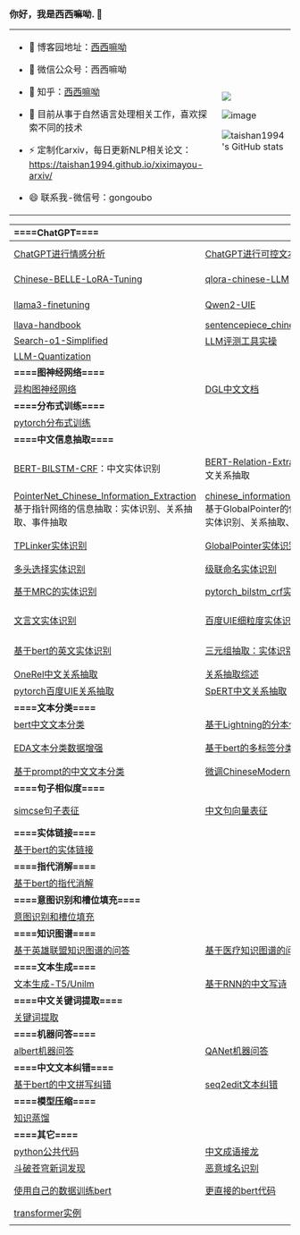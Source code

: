 <!--
### Hi there 👋
**taishan1994/taishan1994** is a ✨ _special_ ✨ repository because its `README.md` (this file) appears on your GitHub profile.

Here are some ideas to get you started:

- 🔭 I’m currently working on ...
- 🌱 I’m currently learning ...
- 👯 I’m looking to collaborate on ...
- 🤔 I’m looking for help with ...
- 💬 Ask me about ...
- 📫 How to reach me: ...
- 😄 Pronouns: ...
- ⚡ Fun fact: ...
-->

### 你好，我是西西嘛呦. 👋
<table>
<tr>
<td>
  
- 🌱 博客园地址：<a href="https://www.cnblogs.com/xiximayou/">西西嘛呦</a><br>
  
- 👯 微信公众号：西西嘛呦<br>

- 🔭 知乎：<a href="https://www.zhihu.com/people/gong-ou-bo">西西嘛呦</a><br>

- 🤔 目前从事于自然语言处理相关工作，喜欢探索不同的技术<br>

- ⚡ 定制化arxiv，每日更新NLP相关论文：https://taishan1994.github.io/xiximayou-arxiv/<br>

- 😄 联系我-微信号：gongoubo<br>
  
</td>
<td>

  ![](https://komarev.com/ghpvc/?username=taishan1994&color=ff69b4&style=for-the-badge)

  ![image](https://user-images.githubusercontent.com/27845149/185775092-dff60fa2-ce4a-469b-96a7-fc2dd9f8cb33.png)
  
  ![taishan1994's GitHub stats](https://github-readme-stats.vercel.app/api?username=taishan1994&show_icons=true&theme=aura)
  
</td>
</tr>
</table>

<!--
<strong>Check out my work below!</strong>
<br><br>
<a href="https://github.com/taishan1994">
  <img src="https://badges.pufler.dev/visits/taishan1994/taishan1994?style=flat-square&color=black&logo=github">
</a>
<a href="https://github.com/taishan1994">
  <img src="https://badges.pufler.dev/years/taishan1994?style=flat-square&color=black&logo=github">
</a>
<a href="https://github.com/taishan1994?tab=repositories">
  <img src="https://badges.pufler.dev/repos/taishan1994?style=flat-square&color=black&logo=github">
</a>
<a href="https://github.com/taishan1994">

  <img src="https://badges.pufler.dev/commits/monthly/taishan1994?style=flat-square&color=black&logo=github">
</a>
<br><br>
-->

<!--
<img src="https://github-readme-stats.vercel.app/api?username=taishan1994&show_icons=true&hide_border=true">
-->


| **====ChatGPT====**                                                      |                                                              |                                                              |                                                              |
| :------------------------------------------------------------ | ------------------------------------------------------------ | ------------------------------------------------------------ | ------------------------------------------------------------ |
| [ChatGPT进行情感分析](https://github.com/taishan1994/ChatABSA) | [ChatGPT进行可控文本生成](https://github.com/taishan1994/ChatCTG) | [你也可以动手ChatGPT](https://github.com/taishan1994/PPO_Chinese_Generate) | [ChatGLM-LoRA-Tuning](https://github.com/taishan1994/ChatGLM-LoRA-Tuning) |
| [Chinese-BELLE-LoRA-Tuning](https://github.com/taishan1994/Chinese-BELLE-LoRA-Tuning) | [qlora-chinese-LLM](https://github.com/taishan1994/qlora-chinese-LLM) | [baichuan-Qlora-Tuning](https://github.com/taishan1994/baichuan-Qlora-Tuning) | [langchain-learning](https://github.com/taishan1994/langchain-learning) |
| [llama3-finetuning](https://github.com/taishan1994/Llama3-Finetuning) | [Qwen2-UIE](https://github.com/taishan1994/Qwen2-UIE)        | [Reward-Model-Finetuning](https://github.com/taishan1994/Reward-Model-Finetuning) | [DPO-Finetuning](https://github.com/taishan1994/DPO-Finetuning) |
| [llava-handbook](https://github.com/taishan1994/llava-handbook) | [sentencepiece_chinese_bpe](https://github.com/taishan1994/sentencepiece_chinese_bpe) | [chinese_llm_pretrained](https://github.com/taishan1994/chinese_llm_pretrained) | [chinese_llm_sft](https://github.com/taishan1994/chinese_llm_sft) |
|[Search-o1-Simplified](https://github.com/taishan1994/Search-o1-Simplified)| [LLM评测工具实操](https://github.com/taishan1994/LLM-Evaluation-Tools) | [动手训练CLIP](https://github.com/taishan1994/MiniClip#) | [动手训练llava](https://github.com/taishan1994/MiniLlava) | \
|[LLM-Quantization](https://github.com/taishan1994/LLM-Quantization)|||
| **====图神经网络====**                                               |                                                              |                                                              |                                                              |
| [异构图神经网络](https://github.com/taishan1994/pytorch_HAN) | [DGL中文文档](https://github.com/taishan1994/DGL_Chinese_Manual) | [图注意力神经网络](https://github.com/taishan1994/pytorch_gat) |                                                              |
| **====分布式训练====**                                               |                                                              |                                                              |                                                              |
| [pytorch分布式训练](https://github.com/taishan1994/pytorch-distributed-NLP) |                                                              |                                                              |                                                              |
| **====中文信息抽取====**                                             |                                                              |                                                              |                                                              |
| [BERT-BILSTM-CRF](https://github.com/taishan1994/BERT-BILSTM-CRF)：中文实体识别 | [BERT-Relation-Extraction](https://github.com/taishan1994/BERT-Relation-Extraction)：中文关系抽取 | [BERT-ABSA](https://github.com/taishan1994/BERT-ABSA)：中文方面级情感分析 | [BERT-Event-Extraction](https://github.com/taishan1994/BERT-Event-Extraction) 中文事件抽取 |
| [PointerNet_Chinese_Information_Extraction ](https://github.com/taishan1994/PointerNet_Chinese_Information_Extraction)基于指针网络的信息抽取：实体识别、关系抽取、事件抽取 | [chinese_information_extraction](https://github.com/taishan1994/chinese_information_extraction) 基于GlobalPointer的信息抽取：实体识别、关系抽取、事件抽取 | [pytorch_bert_bilstm_crf实体识别](https://github.com/taishan1994/pytorch_bert_bilstm_crf_ner) | [中文命名实体识别综述](https://github.com/taishan1994/awesome-chinese-ner) |
| [TPLinker实体识别](https://github.com/taishan1994/pytorch_TPLinker_Plus_Ner) | [GlobalPointer实体识别](https://github.com/taishan1994/pytorch_GlobalPointer_Ner) | [pytorch版本的百度UIE信息抽取](https://github.com/taishan1994/pytorch_uie_ner) | [OneVersusRest实体识别](https://github.com/taishan1994/pytorch_OneVersusRest_Ner) |
| [多头选择实体识别](https://github.com/taishan1994/pytorch_Multi_Head_Selection_Ner) | [级联命名实体识别](https://github.com/taishan1994/pytorch_Cascade_Bert_Ner) | [albert属性抽取](https://github.com/taishan1994/pytorch_chinese_albert_attribute_extraction) | [W2NER实体识别](https://github.com/taishan1994/W2NER_predict) |
| [基于MRC的实体识别](https://github.com/taishan1994/BERT_MRC_NER_chinese) | [pytorch_bilstm_crf实体识别](https://github.com/taishan1994/pytorch_bilstm_crf_chinese_ner) | [三种架构进行实体识别](https://github.com/taishan1994/pytorch_ner_v1) | [tensorflow_bilstm_crf实体识别](https://github.com/taishan1994/tensorflow-bilstm-crf) |
| [文言文实体识别](https://github.com/taishan1994/classical_chinese_extraction) | [百度UIE细粒度实体识别](https://github.com/taishan1994/UIE_CLUENER) | [基于biaffine进行实体识别](https://github.com/taishan1994/pytorch_chinese_biaffine_ner) | [融合字形+拼音信息的bert中文实体识别](https://github.com/taishan1994/pytorch_bert_chinese_ner) |
| [基于bert的英文实体识别](https://github.com/taishan1994/pytorch_bert_english_ner) | [三元组抽取：实体识别+关系抽取](https://github.com/taishan1994/pytorch_triple_extraction) | [GlobalPointer三元组抽取](https://github.com/taishan1994/pytorch_GlobalPointer_triple_extraction) | [CaseRel三元组抽取](https://github.com/taishan1994/pytorch_casrel_triple_extraction) |
| [OneRel中文关系抽取](https://github.com/taishan1994/OneRel_chinese) | [关系抽取综述](https://github.com/taishan1994/awesome-relation-extraction) | [基于bert的关系抽取](https://github.com/taishan1994/pytorch_bert_relation_extraction) | [基于LTP的三元组抽取](https://github.com/taishan1994/ltp_triple_extraction) |
| [pytorch百度UIE关系抽取](https://github.com/taishan1994/pytorch_uie_re) | [SpERT中文关系抽取](https://github.com/taishan1994/SpERT_chinese) | [文言文关系抽取](https://github.com/taishan1994/classical_chinese_extraction) |                                                              |
| **====文本分类====**                                                 |                                                              |                                                              |                                                              |
| [bert中文文本分类](https://github.com/taishan1994/pytorch_bert_chinese_classification) | [基于Lightning的分本分类](https://github.com/taishan1994/pytorch_lightning_text_classification) | [fasttext细粒度情感分析](https://github.com/taishan1994/fasttext_chinese_ABSA) | [不平衡文本分类](https://github.com/taishan1994/pytorch_unbalanced_text_classification) |
| [EDA文本分类数据增强](https://github.com/taishan1994/eda_for_chinese_text_classification) | [基于bert的多标签分类](https://github.com/taishan1994/pytorch_bert_multi_classification) | [中文文本分类-各种CNN/RNN模型](https://github.com/taishan1994/pytorch_chinese_text_classification) | [tensorflow中文文本分类](https://github.com/taishan1994/tensorflow-text-classification) |
| [基于prompt的中文文本分类](https://github.com/taishan1994/prompt_text_classification) |   [微调ChineseModernBert](https://github.com/taishan1994/ChineseModernBert-Fintune)                                                           |                                                              |                                                              |
| **====句子相似度====**                                               |                                                              |                                                              |                                                              |
| [simcse句子表征](https://github.com/taishan1994/simcse_chinese_sentence_vector) | [中文句向量表征](https://github.com/taishan1994/chinese_sentence_embeddings) | [sentence-transformer句子相似度](https://github.com/taishan1994/sbert_text_similarity) | [simcse句子表征](https://github.com/taishan1994/simcse_chinese_sentence_vector) |
| **====实体链接====**                                                 |                                                              |                                                              |                                                              |
| [基于bert的实体链接](https://github.com/taishan1994/pytorch_bert_entity_linking) |                                                              |                                                              |                                                              |
| **====指代消解====**                                                 |                                                              |                                                              |                                                              |
| [基于bert的指代消解](https://github.com/taishan1994/pytorch_bert_coreference_resolution) |                                                              |                                                              |                                                              |
| **====意图识别和槽位填充====**                                       |                                                              |                                                              |                                                              |
| [意图识别和槽位填充](https://github.com/taishan1994/pytorch_bert_intent_classification_and_slot_filling) |                                                              |                                                              |                                                              |
| **====知识图谱====**                                                 |                                                              |                                                              |                                                              |
| [基于英雄联盟知识图谱的问答](https://github.com/taishan1994/lol_knowledge_graph_qa) | [基于医疗知识图谱的问答](https://github.com/taishan1994/medical_question_and_answer_knowledge_graph) |                                                              |                                                              |
| **====文本生成====**                                                 |                                                              |                                                              |                                                              |
| [文本生成-T5/Unilm](https://github.com/taishan1994/pytorch_Chinese_Generate) | [基于RNN的中文写诗](https://github.com/taishan1994/pytorch_peot_rnn) | [基于seq2seq的英译中](https://github.com/taishan1994/seq2seq_english_to_chinese) | [使用genius进行生成](https://github.com/taishan1994/genius_for_your_data) |
| **====中文关键词提取====**                                           |                                                              |                                                              |                                                              |
| [关键词提取](https://github.com/taishan1994/chinese_keyword_extraction) |                                                              |                                                              |                                                              |
| **====机器问答====**                                                 |                                                              |                                                              |                                                              |
| [albert机器问答](https://github.com/taishan1994/pytorch_albert_qa) | [QANet机器问答](https://github.com/taishan1994/pytorch_chinese_QANet_cmrc2018) | [基于TFIDF的检索式问答](https://github.com/taishan1994/WebQA_tfidf) | [基于lstm的多项选择](https://github.com/taishan1994/pytorch_chinese_multiple_choice) |
| **====中文文本纠错====**                                             |                                                              |                                                              |                                                              |
| [基于bert的中文拼写纠错](https://github.com/taishan1994/pytorch_bert_chinese_spell_correction) | [seq2edit文本纠错](https://github.com/taishan1994/Gector_chinese) | [中文文本纠错综述](https://github.com/taishan1994/awesome-chinese-text-correction) |                                                              |
| **====模型压缩====**                                                 |                                                              |                                                              |                                                              |
| [知识蒸馏](https://github.com/taishan1994/pytorch_knowledge_distillation) |                                                              |                                                              |                                                              |
| **====其它====**                                                     |                                                              |                                                              |                                                              |
| [python公共代码](https://github.com/taishan1994/python_common_code_collection) | [中文成语接龙](https://github.com/taishan1994/chinese_chengyujielong) | [doccano标注工具](https://github.com/taishan1994/doccano_export) | [地址解析](https://github.com/taishan1994/address_normalize) |
| [斗破苍穹新词发现](https://github.com/taishan1994/dpcq_new_word_find) | [恶意域名识别](https://github.com/taishan1994/fasttext_chinese_ABSA) | [像sklearn一样使用bert](https://github.com/taishan1994/bert-sklearn-chinese) | [训练词、字、拼音向量](https://github.com/taishan1994/python3_wiki_word2vec) |
| [使用自己的数据训练bert](https://github.com/taishan1994/train_bert_use_your_data) | [更直接的bert代码](https://github.com/taishan1994/pytorch_simple_bert) | [中文笔画向量](https://github.com/taishan1994/stroke2vec)    | [CNN/RNN/Transformer特征提取器](https://github.com/taishan1994/pytorch_cnn_rnn_transformer) |
| [transformer实例](https://github.com/taishan1994/transformer-examples) |                                                              |                                                              |                                                              |
|                                                              |                                                              |                                                              |                                                              |



